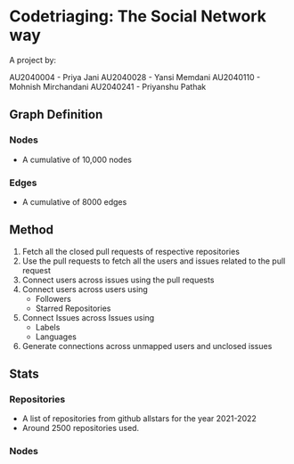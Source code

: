 # Codetriaging: The Social Network way

A project by:

AU2040004 - Priya Jani
AU2040028 - Yansi Memdani
AU2040110 - Mohnish Mirchandani
AU2040241 - Priyanshu Pathak

## Graph Definition

### Nodes

- A cumulative of 10,000 nodes

### Edges

- A cumulative of 8000 edges

## Method

1. Fetch all the closed pull requests of respective repositories
2. Use the pull requests to fetch all the users and issues related to the pull request
3. Connect users across issues using the pull requests
4. Connect users across users using
   - Followers
   - Starred Repositories
5. Connect Issues across Issues using
   - Labels
   - Languages
6. Generate connections across unmapped users and unclosed issues

## Stats

### Repositories

- A list of repositories from github allstars for the year 2021-2022
- Around 2500 repositories used.

### Nodes
